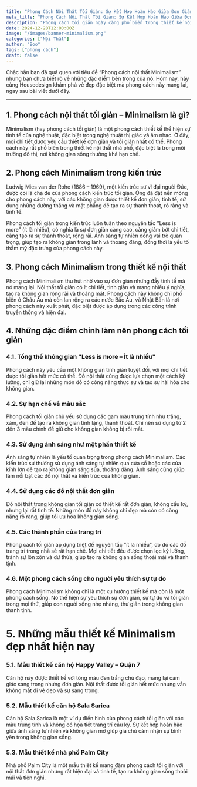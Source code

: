 ```yaml
---
title: "Phong Cách Nội Thất Tối Giản: Sự Kết Hợp Hoàn Hảo Giữa Đơn Giản và Sang Trọng"
meta_title: "Phong Cách Nội Thất Tối Giản: Sự Kết Hợp Hoàn Hảo Giữa Đơn Giản và Sang Trọng - Boo Space"
description: "Phong cách tối giản ngày càng phổ biến trong thiết kế nội thất nhà phố, đặc biệt với không gian sống hạn chế. Phong cách này tối ưu hóa diện tích, tạo không gian thoáng đãng, dễ chịu và khuyến khích lối sống tiết chế, chỉ giữ lại những gì quan trọng. Năm 2024, phong cách tối giản vẫn chiếm ưu thế nhờ sự thanh thoát, đơn giản nhưng đầy tính thẩm mỹ."
date: 2024-12-28T12:00:00Z
image: "/images/banner-minimalism.png"
categories: ["Nội Thất"]
author: "Boo"
tags: ["phong cách"]
draft: false
---
```


Chắc hẳn bạn đã quá quen với tiêu đề “Phong cách nội thất Minimalism” nhưng bạn chưa biết rõ về những đặc điểm bên trong của nó. Hôm nay, hãy cùng Housedesign khám phá vẻ đẹp đặc biệt mà phong cách này mang lại, ngay sau bài viết dưới đây.

---

## 1. Phong cách nội thất tối giản – Minimalism là gì?

Minimalism (hay phong cách tối giản) là một phong cách thiết kế thể hiện sự tinh tế của nghệ thuật, đặc biệt trong nghệ thuật thị giác và âm nhạc. Ở đây, mọi chi tiết được yêu cầu thiết kế đơn giản và tối giản nhất có thể. Phong cách này rất phổ biến trong thiết kế nội thất nhà phố, đặc biệt là trong môi trường đô thị, nơi không gian sống thường khá hạn chế.

## 2. Phong cách Minimalism trong kiến trúc

Ludwig Mies van der Rohe (1886 – 1969), một kiến trúc sư vĩ đại người Đức, được coi là cha đẻ của phong cách kiến trúc tối giản. Ông đã đặt nền móng cho phong cách này, với các không gian được thiết kế đơn giản, tinh tế, sử dụng những đường thẳng và mặt phẳng để tạo ra sự thanh thoát, rõ ràng và tinh tế.

Phong cách tối giản trong kiến trúc luôn tuân theo nguyên tắc "Less is more" (ít là nhiều), có nghĩa là sự đơn giản càng cao, càng giảm bớt chi tiết, càng tạo ra sự thanh thoát, rộng rãi. Ánh sáng tự nhiên đóng vai trò quan trọng, giúp tạo ra không gian trong lành và thoáng đãng, đồng thời là yếu tố thẩm mỹ đặc trưng của phong cách này.

## 3. Phong cách Minimalism trong thiết kế nội thất

Phong cách Minimalism thu hút nhờ vào sự đơn giản nhưng đầy tinh tế mà nó mang lại. Nội thất tối giản có ít chi tiết, tinh giản và mang nhiều ý nghĩa, tạo ra không gian rộng rãi và thoáng mát. Phong cách này không chỉ phổ biến ở Châu Âu mà còn lan rộng ra các nước Bắc Âu, và Nhật Bản là nơi phong cách này xuất phát, đặc biệt được áp dụng trong các công trình truyền thống và hiện đại.

## 4. Những đặc điểm chính làm nên phong cách tối giản

### 4.1. Tổng thể không gian "Less is more – Ít là nhiều"

Phong cách này yêu cầu một không gian tinh giản tuyệt đối, với mọi chi tiết được tối giản hết mức có thể. Đồ nội thất cũng được lựa chọn một cách kỹ lưỡng, chỉ giữ lại những món đồ có công năng thực sự và tạo sự hài hòa cho không gian.

### 4.2. Sự hạn chế về màu sắc

Phong cách tối giản chủ yếu sử dụng các gam màu trung tính như trắng, xám, đen để tạo ra không gian tĩnh lặng, thanh thoát. Chỉ nên sử dụng từ 2 đến 3 màu chính để giữ cho không gian không bị rối mắt.

### 4.3. Sử dụng ánh sáng như một phần thiết kế

Ánh sáng tự nhiên là yếu tố quan trọng trong phong cách Minimalism. Các kiến trúc sư thường sử dụng ánh sáng tự nhiên qua cửa sổ hoặc các cửa kính lớn để tạo ra không gian sáng sủa, thoáng đãng. Ánh sáng cũng giúp làm nổi bật các đồ nội thất và kiến trúc của không gian.

### 4.4. Sử dụng các đồ nội thất đơn giản

Đồ nội thất trong không gian tối giản có thiết kế rất đơn giản, không cầu kỳ, nhưng lại rất tinh tế. Những món đồ này không chỉ đẹp mà còn có công năng rõ ràng, giúp tối ưu hóa không gian sống.

### 4.5. Các thành phần của trang trí

Phong cách tối giản áp dụng triệt để nguyên tắc "ít là nhiều", do đó các đồ trang trí trong nhà sẽ rất hạn chế. Mọi chi tiết đều được chọn lọc kỹ lưỡng, tránh sự lộn xộn và dư thừa, giúp tạo ra không gian sống thoải mái và thanh tịnh.

### 4.6. Một phong cách sống cho người yêu thích sự tự do

Phong cách Minimalism không chỉ là một xu hướng thiết kế mà còn là một phong cách sống. Nó thể hiện sự yêu thích sự đơn giản, sự tự do và tối giản trong mọi thứ, giúp con người sống nhẹ nhàng, thư giãn trong không gian thanh tịnh.

# 5. Những mẫu thiết kế Minimalism đẹp nhất hiện nay

### 5.1. Mẫu thiết kế căn hộ Happy Valley – Quận 7

Căn hộ này được thiết kế với tông màu đen trắng chủ đạo, mang lại cảm giác sang trọng nhưng đơn giản. Nội thất được tối giản hết mức nhưng vẫn không mất đi vẻ đẹp và sự sang trọng.

### 5.2. Mẫu thiết kế căn hộ Sala Sarica

Căn hộ Sala Sarica là một ví dụ điển hình của phong cách tối giản với các màu trung tính và không có họa tiết trang trí cầu kỳ. Sự kết hợp hoàn hảo giữa ánh sáng tự nhiên và không gian mở giúp gia chủ cảm nhận sự bình yên trong không gian sống.

### 5.3. Mẫu thiết kế nhà phố Palm City

Nhà phố Palm City là một mẫu thiết kế mang đậm phong cách tối giản với nội thất đơn giản nhưng rất hiện đại và tinh tế, tạo ra không gian sống thoải mái và tiện nghi.

